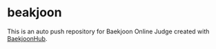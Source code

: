 # beakjoon
This is an auto push repository for Baekjoon Online Judge created with [BaekjoonHub](https://github.com/BaekjoonHub/BaekjoonHub).
